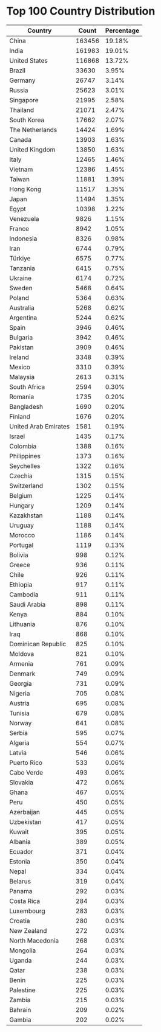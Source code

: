 # Top 100 Country Distribution
| Country | Count | Percentage |
|----|----|----|
| China | 163456 | 19.18% |
| India | 161983 | 19.01% |
| United States | 116868 | 13.72% |
| Brazil | 33630 | 3.95% |
| Germany | 26747 | 3.14% |
| Russia | 25623 | 3.01% |
| Singapore | 21995 | 2.58% |
| Thailand | 21071 | 2.47% |
| South Korea | 17662 | 2.07% |
| The Netherlands | 14424 | 1.69% |
| Canada | 13903 | 1.63% |
| United Kingdom | 13850 | 1.63% |
| Italy | 12465 | 1.46% |
| Vietnam | 12386 | 1.45% |
| Taiwan | 11881 | 1.39% |
| Hong Kong | 11517 | 1.35% |
| Japan | 11494 | 1.35% |
| Egypt | 10398 | 1.22% |
| Venezuela | 9826 | 1.15% |
| France | 8942 | 1.05% |
| Indonesia | 8326 | 0.98% |
| Iran | 6744 | 0.79% |
| Türkiye | 6575 | 0.77% |
| Tanzania | 6415 | 0.75% |
| Ukraine | 6174 | 0.72% |
| Sweden | 5468 | 0.64% |
| Poland | 5364 | 0.63% |
| Australia | 5268 | 0.62% |
| Argentina | 5244 | 0.62% |
| Spain | 3946 | 0.46% |
| Bulgaria | 3942 | 0.46% |
| Pakistan | 3909 | 0.46% |
| Ireland | 3348 | 0.39% |
| Mexico | 3310 | 0.39% |
| Malaysia | 2613 | 0.31% |
| South Africa | 2594 | 0.30% |
| Romania | 1735 | 0.20% |
| Bangladesh | 1690 | 0.20% |
| Finland | 1676 | 0.20% |
| United Arab Emirates | 1581 | 0.19% |
| Israel | 1435 | 0.17% |
| Colombia | 1388 | 0.16% |
| Philippines | 1373 | 0.16% |
| Seychelles | 1322 | 0.16% |
| Czechia | 1315 | 0.15% |
| Switzerland | 1302 | 0.15% |
| Belgium | 1225 | 0.14% |
| Hungary | 1209 | 0.14% |
| Kazakhstan | 1188 | 0.14% |
| Uruguay | 1188 | 0.14% |
| Morocco | 1186 | 0.14% |
| Portugal | 1119 | 0.13% |
| Bolivia | 998 | 0.12% |
| Greece | 936 | 0.11% |
| Chile | 926 | 0.11% |
| Ethiopia | 917 | 0.11% |
| Cambodia | 911 | 0.11% |
| Saudi Arabia | 898 | 0.11% |
| Kenya | 884 | 0.10% |
| Lithuania | 876 | 0.10% |
| Iraq | 868 | 0.10% |
| Dominican Republic | 825 | 0.10% |
| Moldova | 821 | 0.10% |
| Armenia | 761 | 0.09% |
| Denmark | 749 | 0.09% |
| Georgia | 731 | 0.09% |
| Nigeria | 705 | 0.08% |
| Austria | 695 | 0.08% |
| Tunisia | 679 | 0.08% |
| Norway | 641 | 0.08% |
| Serbia | 595 | 0.07% |
| Algeria | 554 | 0.07% |
| Latvia | 546 | 0.06% |
| Puerto Rico | 533 | 0.06% |
| Cabo Verde | 493 | 0.06% |
| Slovakia | 472 | 0.06% |
| Ghana | 467 | 0.05% |
| Peru | 450 | 0.05% |
| Azerbaijan | 445 | 0.05% |
| Uzbekistan | 417 | 0.05% |
| Kuwait | 395 | 0.05% |
| Albania | 389 | 0.05% |
| Ecuador | 371 | 0.04% |
| Estonia | 350 | 0.04% |
| Nepal | 334 | 0.04% |
| Belarus | 319 | 0.04% |
| Panama | 292 | 0.03% |
| Costa Rica | 284 | 0.03% |
| Luxembourg | 283 | 0.03% |
| Croatia | 280 | 0.03% |
| New Zealand | 272 | 0.03% |
| North Macedonia | 268 | 0.03% |
| Mongolia | 264 | 0.03% |
| Uganda | 244 | 0.03% |
| Qatar | 238 | 0.03% |
| Benin | 225 | 0.03% |
| Palestine | 225 | 0.03% |
| Zambia | 215 | 0.03% |
| Bahrain | 209 | 0.02% |
| Gambia | 202 | 0.02% |
